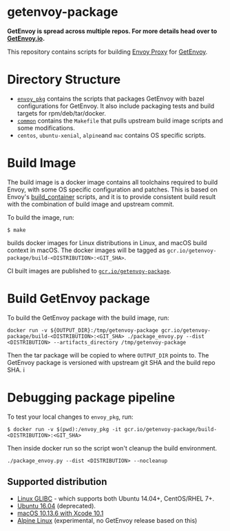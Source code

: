 # getenvoy-package

**GetEnvoy is spread across multiple repos. For more details head over to [GetEnvoy.io](https://getenvoy.io/github).**

This repository contains scripts for building [Envoy Proxy](https://www.envoyproxy.io/) for [GetEnvoy](https://www.getenvoy.io/).

# Directory Structure

- [`envoy_pkg`](envoy_pkg/) contains the scripts that packages GetEnvoy with bazel configurations for GetEnvoy.
It also include packaging tests and build targets for rpm/deb/tar/docker.
- [`common`](common/) contains the `Makefile` that pulls upstream build image scripts and some modifications.
- `centos`, `ubuntu-xenial`, `alpine`and `mac` contains OS specific scripts.

# Build Image

The build image is a docker image contains all toolchains required to build Envoy, with some OS specific configuration and patches.
This is based on Envoy's [build_container](https://github.com/envoyproxy/envoy/tree/master/ci/build_container) scripts,
and it is to provide consistent build result with the combination of build image and upstream commit.

To build the image, run:
```
$ make
```

builds docker images for Linux distributions in Linux, and macOS build context in macOS.
The docker images will be tagged as `gcr.io/getenvoy-package/build-<DISTRIBUTION>:<GIT_SHA>`.

CI built images are published to [`gcr.io/getenvoy-package`](https://gcr.io/getenvoy-package).

# Build GetEnvoy package

To build the GetEnvoy package with the build image, run:

```
docker run -v ${OUTPUT_DIR}:/tmp/getenvoy-package gcr.io/getenvoy-package/build-<DISTRIBUTION>:<GIT_SHA> ./package_envoy.py --dist <DISTRIBUTION> --artifacts_directory /tmp/getenvoy-package
```

Then the tar package will be copied to where `OUTPUT_DIR` points to. The GetEnvoy package is versioned with upstream git SHA and the build repo SHA. i

# Debugging package pipeline

To test your local changes to `envoy_pkg`, run:
```
$ docker run -v $(pwd):/envoy_pkg -it gcr.io/getenvoy-package/build-<DISTRIBUTION>:<GIT_SHA>
```

Then inside docker run so the script won't cleanup the build environment.
```
./package_envoy.py --dist <DISTRIBUTION> --nocleanup
```

## Supported distribution
- [Linux GLIBC](https://gcr.io/getenvoy-package/build-linux-glibc) - which supports both Ubuntu 14.04+, CentOS/RHEL 7+.
- [Ubuntu 16.04](https://gcr.io/getenvoy-package/build-ubuntu-xenial) (deprecated).
- [macOS 10.13.6 with Xcode 10.1](https://circle-macos-docs.s3.amazonaws.com/image-manifest/build-474/index.html)
- [Alpine Linux](https://gcr.io/getenvoy-package/build-alpine) (experimental, no GetEnvoy release based on this)
